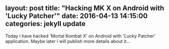 layout: post
title:  "Hacking MK X on Android with 'Lucky Patcher'"
date:   2016-04-13 14:15:00
categories: jekyll update
---
Today i have hacked 'Mortal Kombat X' on Android with 'Lucky Patcher' application. Maybe later i will publish more
details about it...